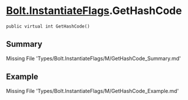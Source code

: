 # [Bolt.InstantiateFlags](Types/Bolt.InstantiateFlags.md).GetHashCode
`public virtual int GetHashCode()`
## Summary
Missing File 'Types/Bolt.InstantiateFlags/M/GetHashCode_Summary.md'
## Example
Missing File 'Types/Bolt.InstantiateFlags/M/GetHashCode_Example.md'
